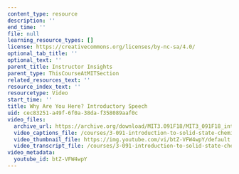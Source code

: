 ```yaml
---
content_type: resource
description: ''
end_time: ''
file: null
learning_resource_types: []
license: https://creativecommons.org/licenses/by-nc-sa/4.0/
optional_tab_title: ''
optional_text: ''
parent_title: Instructor Insights
parent_type: ThisCourseAtMITSection
related_resources_text: ''
resource_index_text: ''
resourcetype: Video
start_time: ''
title: Why Are You Here? Introductory Speech
uid: cec83251-a49f-6f0a-38da-f358089aaf0c
video_files:
  archive_url: https://archive.org/download/MIT3.091F18/MIT3_091F18_intro_300k.mp4
  video_captions_file: /courses/3-091-introduction-to-solid-state-chemistry-fall-2018/btZ-VFW4wpY_captions.webvtt
  video_thumbnail_file: https://img.youtube.com/vi/btZ-VFW4wpY/default.jpg
  video_transcript_file: /courses/3-091-introduction-to-solid-state-chemistry-fall-2018/e4c9fe75242cec1e834c8d7c3f529ec8_btZ-VFW4wpY.pdf
video_metadata:
  youtube_id: btZ-VFW4wpY
---
```

